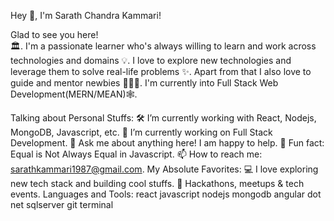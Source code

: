 Hey 👋, I'm Sarath Chandra Kammari!

Glad to see you here!   
🏛. I'm a passionate learner who's always willing to learn and work across technologies and domains 💡. I love to explore new technologies and leverage them to solve real-life problems ✨. Apart from that I also love to guide and mentor newbies 👨🏻‍💻. I'm currently into Full Stack Web Development(MERN/MEAN)🕸️.



Talking about Personal Stuffs:
🛠   I’m currently working with React, Nodejs, MongoDB, Javascript, etc.
🚀   I’m currently working on Full Stack Development.
💬   Ask me about anything here! I am happy to help.
👾   Fun fact: Equal is Not Always Equal in Javascript.
📫   How to reach me: sarathkammari1987@gmail.com.
My Absolute Favorites:
💻   I love exploring new tech stack and building cool stuffs.
🍕   Hackathons, meetups & tech events.
Languages and Tools:
react javascript nodejs mongodb angular dot net sqlserver git terminal
